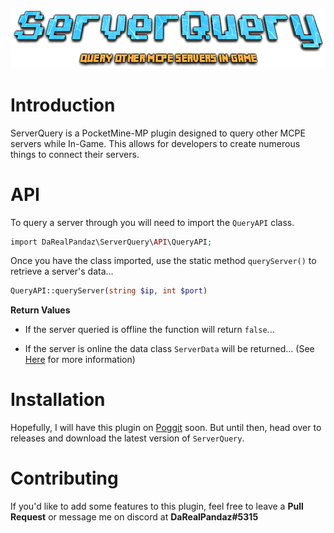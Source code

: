 ![serverquery](.github/images/ServerQuery.png)

# Introduction

ServerQuery is a PocketMine-MP plugin designed to query other MCPE servers while In-Game. This allows for developers to create numerous things to connect their servers.

# API

To query a server through you will need to import the `QueryAPI` class.
```php
import DaRealPandaz\ServerQuery\API\QueryAPI;
```

Once you have the class imported, use the static method `queryServer()` to retrieve a server's data...

```php
QueryAPI::queryServer(string $ip, int $port)
```

<b>Return Values</b>
 - If the server queried is offline the function will return `false`...
 
 - If the server is online the data class `ServerData` will be returned... (See <a href="https://github.com/DaRealPandaz/ServerQuery/src/DaRealPandaz/ServerQuery/Utils/Data/ServerData.php">Here</a> for more information)
 
# Installation

Hopefully, I will have this plugin on <a href="https://poggit.pmmp.io">Poggit</a> soon. But until then, head over to <a>releases</a> and download the latest version of `ServerQuery`.

# Contributing

If you'd like to add some features to this plugin, feel free to leave a <b>Pull Request</b> or message me on discord at <b>DaRealPandaz#5315</b>
